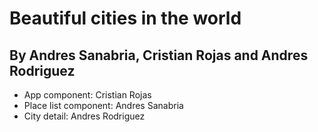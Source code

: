 # Beautiful cities in the world

By Andres Sanabria, Cristian Rojas and Andres Rodriguez
---
- App component: Cristian Rojas
- Place list component: Andres Sanabria
- City detail: Andres Rodriguez

